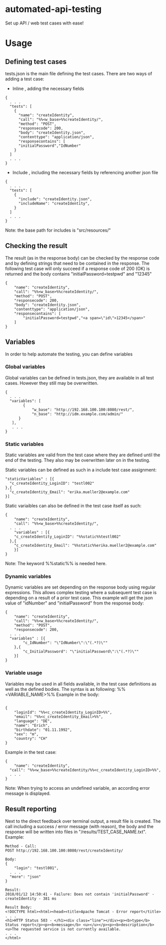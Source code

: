 # automated-api-testing
Set up API / web test cases with ease!

# Usage
## Defining test cases
tests.json is the main file defining the test cases. 
There are two ways of adding a test case:
- Inline , adding the necessary fields
```
{
  . . . 
  "tests": [
    {
      "name": "createIdentity",
      "call": "%%<w_base>%%createIdentity/",
      "method": "POST",
      "responsecode": 200,
      "body": "createIdentity.json",
      "contenttype": "application/json",
      "responsecontains": [
      "initialPassword","IdNumber"
    }
  ]
  . . . 
}
```
- Include , including the necessary fields by referencing another json file
```
{
  . . . 
  "tests": [
    {
      "include": "createIdentity.json",
      "includeName": "createIdentity",
    }
  ]
  . . . 
}
```
Note: the base path for includes is "src/resources/"

## Checking the result
The result (as in the response body) can be checked by the response code and by defining strings that need to be contained in the response. 
The following test case will only succeed if a response code of 200 (OK) is returned and the body contains "initialPassword=testpwd"  and "<a span="id">12345</span>"
```
{
	"name": "createIdentity",
	"call": "%%<w_base>%%createIdentity/",
	"method": "POST",
	"responsecode": 200,
	"body": "createIdentity.json",
	"contenttype": "application/json",
	"responsecontains": [
		"initialPassword=testpwd","<a span=\"id\">12345</span>"
	]
}
```

## Variables
In order to help automate the testing, you can define variables

### Global variables
Global variables can be defined in tests.json, they are available in all test cases.
However they still may be overwritten.
```
{
  . . .
  "variables": [
  		{
  			"w_base": "http://192.168.100.100:8080/rest/",
  		 	"n_base": "http://idm.example.com/admin/"
      }
   ],
   . . . 
}
```
### Static variables
Static variables are valid from the test case where they are defined until the end of the testing.
They also may be overwritten later on in the testing.

Static variables can be defined as such in a include test case assignment:
```
"staticVariables" : [{
  "c_createIdentity_LoginID": "testl002"
},{
  "c_createIdentity_Email": "erika.mueller2@example.com"
}]
```
Static variaibles can also be defined in the test case itself as such:
```
{
	"name": "createIdentity",
	"call": "%%<w_base>%%createIdentity/",
  . . . 
	"variables" : [{
    "c_createIdentity_LoginID": "%%static%%testl002"
  },{
    "c_createIdentity_Email": "%%static%%erika.mueller2@example.com"
	}]
}
```
Note: The keyword %%static%% is needed here.

### Dynamic variables
Dynamic variables are set depending on the response body using regular expressions. 
This allows complex testing where a subsequent test case is depending on a result of a prior test case.
This example will get the json value of "idNumber" and "initialPassword" from the response body:
```
{
	"name": "createIdentity",
	"call": "%%<w_base>%%createIdentity/",
	"method": "POST",
	"responsecode": 200,
  . . .
  "variables" : [{
		"c_IdNumber": "\"IdNumber\":\"(.*?)\"" 
	},{
		"c_InitialPassword": "\"initialPassword\":\"(.*?)\"" 
	}]
}
```
### Variable usage
Variables may be used in all fields available, in the test case definitions as well as the defined bodies.
The syntax is as following: %%<VARIABLE_NAME>%%
Example in the body:
```

{
 	"loginId": "%%<c_createIdentity_LoginID>%%",
	"email": "%%<c_createIdentity_Email>%%",
	"language": "DE",
	"name": "Erich",
	"birthdate": "01.11.1992",
	"sex": "m",
	"country": "CH"
}
```
Example in the test case:
```
{
	"name": "createIdentity",
  "call": "%%<w_base>%%createIdentity/%%<c_createIdentity_LoginID>%%",
  . . .
}
```
Note: When trying to access an undefined variable, an according error message is displayed.

## Result reporting
Next to the direct feedback over terminal output, a result file is created.
The call including a success / error message (with reason), the body and the response will be written into files in "/results/TEST_CASE_NAME.txt".
Example:
```
Method - Call:
POST http://192.168.100.100:8080/rest/createIdentity/

Body:
{
 	"login": "testl001",
  . . .
  "more": "json"
}

Result:
2018/01/12 14:50:41 - Failure: Does not contain 'initialPassword' - createIdentity - 381 ms

Result Body:
<!DOCTYPE html><html><head><title>Apache Tomcat - Error report</title>
. . .
<h1>HTTP Status 503 - </h1><div class="line"></div><p><b>type</b> Status report</p><p><b>message</b> <u></u></p><p><b>description</b> <u>The requested service is not currently available.
. . .
</html>

```

